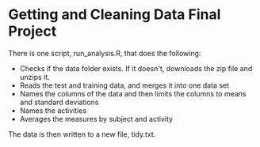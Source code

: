 
# Getting and Cleaning Data Final Project

There is one script, run_analysis.R, that does the following:
* Checks if the data folder exists. If it doesn't, downloads the zip file and unzips it.
* Reads the test and training data, and merges it into one data set
* Names the columns of the data and then limits the columns to means and standard deviations
* Names the activities
* Averages the measures by subject and activity


The data is then written to a new file, tidy.txt.